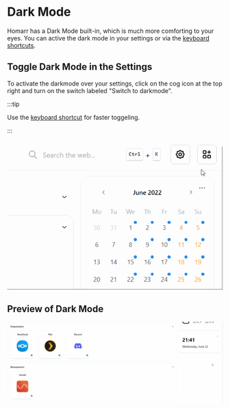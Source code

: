 # Dark Mode

Homarr has a Dark Mode built-in, which is much more comforting to your eyes.
You can active the dark mode in your settings or via the [keyboard shortcuts](./../advanced-features/key-shortcuts.md).

## Toggle Dark Mode in the Settings

To activate the darkmode over your settings, click on the cog icon at the top right and turn on the switch labeled "Switch to darkmode".

:::tip

Use the [keyboard shortcut](./../advanced-features/key-shortcuts.md) for faster toggeling.

:::

![screen recoding of toggeling dark mode in settings](./img/customizations-dark-mode-toggle-settings.gif)

## Preview of Dark Mode

![screen recording of dark mode](./img/customizations-dark-mode-toggle.gif)